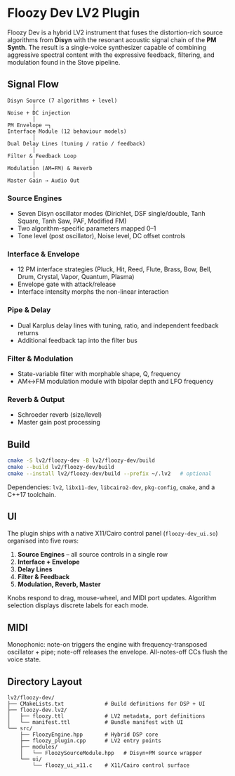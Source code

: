 # Floozy Dev LV2 Plugin

Floozy Dev is a hybrid LV2 instrument that fuses the distortion-rich source algorithms from **Disyn** with the resonant acoustic signal chain of the **PM Synth**. The result is a single-voice synthesizer capable of combining aggressive spectral content with the expressive feedback, filtering, and modulation found in the Stove pipeline.

## Signal Flow

```
Disyn Source (7 algorithms + level)
        │
Noise + DC injection
        │
PM Envelope ─┐
Interface Module (12 behaviour models)
        │
Dual Delay Lines (tuning / ratio / feedback)
        │
Filter & Feedback Loop
        │
Modulation (AM↔FM) & Reverb
        │
Master Gain → Audio Out
```

### Source Engines
- Seven Disyn oscillator modes (Dirichlet, DSF single/double, Tanh Square, Tanh Saw, PAF, Modified FM)
- Two algorithm-specific parameters mapped 0–1
- Tone level (post oscillator), Noise level, DC offset controls

### Interface & Envelope
- 12 PM interface strategies (Pluck, Hit, Reed, Flute, Brass, Bow, Bell, Drum, Crystal, Vapor, Quantum, Plasma)
- Envelope gate with attack/release
- Interface intensity morphs the non-linear interaction

### Pipe & Delay
- Dual Karplus delay lines with tuning, ratio, and independent feedback returns
- Additional feedback tap into the filter bus

### Filter & Modulation
- State-variable filter with morphable shape, Q, frequency
- AM↔FM modulation module with bipolar depth and LFO frequency

### Reverb & Output
- Schroeder reverb (size/level)
- Master gain post processing

## Build

```bash
cmake -S lv2/floozy-dev -B lv2/floozy-dev/build
cmake --build lv2/floozy-dev/build
cmake --install lv2/floozy-dev/build --prefix ~/.lv2   # optional
```

Dependencies: `lv2`, `libx11-dev`, `libcairo2-dev`, `pkg-config`, `cmake`, and a C++17 toolchain.

## UI

The plugin ships with a native X11/Cairo control panel (`floozy-dev_ui.so`) organised into five rows:
1. **Source Engines** – all source controls in a single row
2. **Interface + Envelope**
3. **Delay Lines**
4. **Filter & Feedback**
5. **Modulation, Reverb, Master**

Knobs respond to drag, mouse-wheel, and MIDI port updates. Algorithm selection displays discrete labels for each mode.

## MIDI

Monophonic: note-on triggers the engine with frequency-transposed oscillator + pipe; note-off releases the envelope. All-notes-off CCs flush the voice state.

## Directory Layout

```
lv2/floozy-dev/
├── CMakeLists.txt             # Build definitions for DSP + UI
├── floozy-dev.lv2/
│   ├── floozy.ttl             # LV2 metadata, port definitions
│   └── manifest.ttl           # Bundle manifest with UI
└── src/
    ├── FloozyEngine.hpp       # Hybrid DSP core
    ├── floozy_plugin.cpp      # LV2 entry points
    ├── modules/
    │   └── FloozySourceModule.hpp   # Disyn+PM source wrapper
    └── ui/
        └── floozy_ui_x11.c    # X11/Cairo control surface
```
